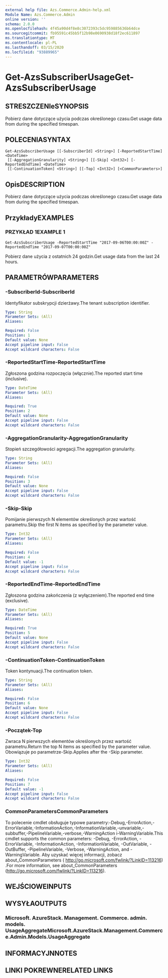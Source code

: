 ```yaml
---
external help file: Azs.Commerce.Admin-help.xml
Module Name: Azs.Commerce.Admin
online version: ''
schema: 2.0.0
ms.openlocfilehash: 4f45a90d4f8e8c3072393c5dc959885636b64dce
ms.sourcegitcommit: fb95591c45bb5f12b98e0690938d18f2ec611897
ms.translationtype: MT
ms.contentlocale: pl-PL
ms.lasthandoff: 03/15/2020
ms.locfileid: "93889965"
---
```

# <span data-ttu-id="3c084-101">Get-AzsSubscriberUsage</span><span class="sxs-lookup"><span data-stu-id="3c084-101">Get-AzsSubscriberUsage</span></span>

## <span data-ttu-id="3c084-102">STRESZCZENIe</span><span class="sxs-lookup"><span data-stu-id="3c084-102">SYNOPSIS</span></span>
<span data-ttu-id="3c084-103">Pobierz dane dotyczące użycia podczas określonego czasu.</span><span class="sxs-lookup"><span data-stu-id="3c084-103">Get usage data from during the specified timespan.</span></span>

## <span data-ttu-id="3c084-104">POLECENIA</span><span class="sxs-lookup"><span data-stu-id="3c084-104">SYNTAX</span></span>

```
Get-AzsSubscriberUsage [[-SubscriberId] <String>] [-ReportedStartTime] <DateTime>
 [[-AggregationGranularity] <String>] [[-Skip] <Int32>] [-ReportedEndTime] <DateTime>
 [[-ContinuationToken] <String>] [[-Top] <Int32>] [<CommonParameters>]
```

## <span data-ttu-id="3c084-105">Opis</span><span class="sxs-lookup"><span data-stu-id="3c084-105">DESCRIPTION</span></span>
<span data-ttu-id="3c084-106">Pobierz dane dotyczące użycia podczas określonego czasu.</span><span class="sxs-lookup"><span data-stu-id="3c084-106">Get usage data from during the specified timespan.</span></span>

## <span data-ttu-id="3c084-107">Przykłady</span><span class="sxs-lookup"><span data-stu-id="3c084-107">EXAMPLES</span></span>

### <span data-ttu-id="3c084-108">PRZYKŁAD 1</span><span class="sxs-lookup"><span data-stu-id="3c084-108">EXAMPLE 1</span></span>
```
Get-AzsSubscriberUsage -ReportedStartTime "2017-09-06T00:00:00Z" -ReportedEndTime "2017-09-07T00:00:00Z"
```

<span data-ttu-id="3c084-109">Pobierz dane użycia z ostatnich 24 godzin.</span><span class="sxs-lookup"><span data-stu-id="3c084-109">Get usage data from the last 24 hours.</span></span>

## <span data-ttu-id="3c084-110">PARAMETRÓW</span><span class="sxs-lookup"><span data-stu-id="3c084-110">PARAMETERS</span></span>

### <span data-ttu-id="3c084-111">-SubscriberId</span><span class="sxs-lookup"><span data-stu-id="3c084-111">-SubscriberId</span></span>
<span data-ttu-id="3c084-112">Identyfikator subskrypcji dzierżawy.</span><span class="sxs-lookup"><span data-stu-id="3c084-112">The tenant subscription identifier.</span></span>

```yaml
Type: String
Parameter Sets: (All)
Aliases:

Required: False
Position: 1
Default value: None
Accept pipeline input: False
Accept wildcard characters: False
```

### <span data-ttu-id="3c084-113">-ReportedStartTime</span><span class="sxs-lookup"><span data-stu-id="3c084-113">-ReportedStartTime</span></span>
<span data-ttu-id="3c084-114">Zgłoszona godzina rozpoczęcia (włącznie).</span><span class="sxs-lookup"><span data-stu-id="3c084-114">The reported start time (inclusive).</span></span>

```yaml
Type: DateTime
Parameter Sets: (All)
Aliases:

Required: True
Position: 2
Default value: None
Accept pipeline input: False
Accept wildcard characters: False
```

### <span data-ttu-id="3c084-115">-AggregationGranularity</span><span class="sxs-lookup"><span data-stu-id="3c084-115">-AggregationGranularity</span></span>
<span data-ttu-id="3c084-116">Stopień szczegółowości agregacji.</span><span class="sxs-lookup"><span data-stu-id="3c084-116">The aggregation granularity.</span></span>

```yaml
Type: String
Parameter Sets: (All)
Aliases:

Required: False
Position: 3
Default value: None
Accept pipeline input: False
Accept wildcard characters: False
```

### <span data-ttu-id="3c084-117">-Skip</span><span class="sxs-lookup"><span data-stu-id="3c084-117">-Skip</span></span>
<span data-ttu-id="3c084-118">Pomijanie pierwszych N elementów określonych przez wartość parametru.</span><span class="sxs-lookup"><span data-stu-id="3c084-118">Skip the first N items as specified by the parameter value.</span></span>

```yaml
Type: Int32
Parameter Sets: (All)
Aliases:

Required: False
Position: 4
Default value: -1
Accept pipeline input: False
Accept wildcard characters: False
```

### <span data-ttu-id="3c084-119">-ReportedEndTime</span><span class="sxs-lookup"><span data-stu-id="3c084-119">-ReportedEndTime</span></span>
<span data-ttu-id="3c084-120">Zgłoszona godzina zakończenia (z wyłączeniem).</span><span class="sxs-lookup"><span data-stu-id="3c084-120">The reported end time (exclusive).</span></span>

```yaml
Type: DateTime
Parameter Sets: (All)
Aliases:

Required: True
Position: 5
Default value: None
Accept pipeline input: False
Accept wildcard characters: False
```

### <span data-ttu-id="3c084-121">-ContinuationToken</span><span class="sxs-lookup"><span data-stu-id="3c084-121">-ContinuationToken</span></span>
<span data-ttu-id="3c084-122">Token kontynuacji.</span><span class="sxs-lookup"><span data-stu-id="3c084-122">The continuation token.</span></span>

```yaml
Type: String
Parameter Sets: (All)
Aliases:

Required: False
Position: 6
Default value: None
Accept pipeline input: False
Accept wildcard characters: False
```

### <span data-ttu-id="3c084-123">-Początek</span><span class="sxs-lookup"><span data-stu-id="3c084-123">-Top</span></span>
<span data-ttu-id="3c084-124">Zwraca N pierwszych elementów określonych przez wartość parametru.</span><span class="sxs-lookup"><span data-stu-id="3c084-124">Return the top N items as specified by the parameter value.</span></span>
<span data-ttu-id="3c084-125">Obowiązuje po parametrze-Skip.</span><span class="sxs-lookup"><span data-stu-id="3c084-125">Applies after the -Skip parameter.</span></span>

```yaml
Type: Int32
Parameter Sets: (All)
Aliases:

Required: False
Position: 7
Default value: -1
Accept pipeline input: False
Accept wildcard characters: False
```

### <span data-ttu-id="3c084-126">CommonParameters</span><span class="sxs-lookup"><span data-stu-id="3c084-126">CommonParameters</span></span>
<span data-ttu-id="3c084-127">To polecenie cmdlet obsługuje typowe parametry:-Debug,-ErrorAction,-ErrorVariable,-InformationAction,-InformationVariable,-unvariable,-subbuffer,-PipelineVariable,-verbose,-WarningAction i-WarningVariable.</span><span class="sxs-lookup"><span data-stu-id="3c084-127">This cmdlet supports the common parameters: -Debug, -ErrorAction, -ErrorVariable, -InformationAction, -InformationVariable, -OutVariable, -OutBuffer, -PipelineVariable, -Verbose, -WarningAction, and -WarningVariable.</span></span> <span data-ttu-id="3c084-128">Aby uzyskać więcej informacji, zobacz about_CommonParameters ( http://go.microsoft.com/fwlink/?LinkID=113216) .</span><span class="sxs-lookup"><span data-stu-id="3c084-128">For more information, see about_CommonParameters (http://go.microsoft.com/fwlink/?LinkID=113216).</span></span>

## <span data-ttu-id="3c084-129">WEJŚCIOWE</span><span class="sxs-lookup"><span data-stu-id="3c084-129">INPUTS</span></span>

## <span data-ttu-id="3c084-130">WYSYŁA</span><span class="sxs-lookup"><span data-stu-id="3c084-130">OUTPUTS</span></span>

### <span data-ttu-id="3c084-131">Microsoft. AzureStack. Management. Commerce. admin. models. UsageAggregate</span><span class="sxs-lookup"><span data-stu-id="3c084-131">Microsoft.AzureStack.Management.Commerce.Admin.Models.UsageAggregate</span></span>

## <span data-ttu-id="3c084-132">INFORMACYJN</span><span class="sxs-lookup"><span data-stu-id="3c084-132">NOTES</span></span>

## <span data-ttu-id="3c084-133">LINKI POKREWNE</span><span class="sxs-lookup"><span data-stu-id="3c084-133">RELATED LINKS</span></span>
